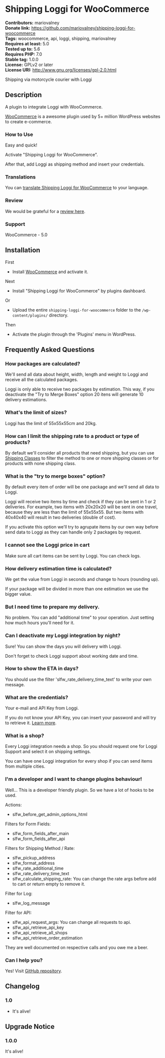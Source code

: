 # Shipping Loggi for WooCommerce #
**Contributors:** mariovalney  
**Donate link:** https://github.com/mariovalney/shipping-loggi-for-woocommerce  
**Tags:** woocommerce, api, loggi, shipping, mariovalney  
**Requires at least:** 5.0  
**Tested up to:** 5.6  
**Requires PHP:** 7.0  
**Stable tag:** 1.0.0  
**License:** GPLv2 or later  
**License URI:** http://www.gnu.org/licenses/gpl-2.0.html  

Shipping via motorcycle courier with Loggi

## Description ##

A plugin to integrate Loggi with WooCommerce.

[WooCommerce](https://wordpress.org/plugins/woocommerce/ "Install it first, of course") is a awesome plugin used by 5+ million WordPress websites to create e-commerce.

### How to Use ###

Easy and quick!

Activate "Shipping Loggi for WooCommerce".

After that, add Loggi as shipping method and insert your credentials.

### Translations ###

You can [translate Shipping Loggi for WooCommerce](https://translate.wordpress.org/projects/wp-plugins/shipping-loggi-for-woocommerce) to your language.

### Review ###

We would be grateful for a [review here](https://wordpress.org/support/plugin/shipping-loggi-for-woocommerce/reviews/).

### Support ###

WooCommerce - 5.0

## Installation ##

First

* Install [WooCommerce](https://wordpress.org/plugins/woocommerce/) and activate it.

Next

* Install "Shipping Loggi for WooCommerce" by plugins dashboard.

Or

* Upload the entire `shipping-loggi-for-woocommerce` folder to the `/wp-content/plugins/` directory.

Then

* Activate the plugin through the 'Plugins' menu in WordPress.

## Frequently Asked Questions ##

### How packages are calculated? ###

We'll send all data about height, width, length and weight to Loggi and receive all the calculated packages.

Loggi is only able to receive two packages by estimation. This way, if you deactivate the "Try to Merge Boxes" option 20 itens will generate 10 delivery estimations.

### What's the limit of sizes? ###

Loggi has the limit of 55x55x55cm and 20kg.

### How can I limit the shipping rate to a product or type of products? ###

By default we'll consider all products that need shipping, but you can use [Shipping Classes](https://docs.woocommerce.com/document/product-shipping-classes) to filter the method to one or more shipping classes or for products with none shipping class.

### What is the "try to merge boxes" option? ###

By default every item of order will be one package and we'll send all data to Loggi.

Loggi will receive two items by time and check if they can be sent in 1 or 2 deliveries. For example, two items with 20x20x20 will be sent in one travel, because they are less than the limit of 55x55x55. But two items with 40x40x40 will result in two deliveries (double of cost).

If you activate this option we'll try to agrupate items by our own way before send data to Loggi as they can handle only 2 packages by request.

### I cannot see the Loggi price in cart ###

Make sure all cart items can be sent by Loggi. You can check logs.

### How delivery estimation time is calculated? ###

We get the value from Loggi in seconds and change to hours (rounding up).

If your package will be divided in more than one estimation we use the bigger value.

### But I need time to prepare my delivery. ###

No problem. You can add "additional time" to your operation. Just setting how much hours you'll need for it.

### Can I deactivate my Loggi integration by night? ###

Sure! You can show the days you will delivery with Loggi.

Don't forget to check Loggi support about working date and time.

### How to show the ETA in days? ###

You should use the filter 'slfw_rate_delivery_time_text' to write your own message.

### What are the credentials? ###

Your e-mail and API Key from Loggi.

If you do not know your API Key, you can insert your password and will try to retrieve it. [Learn more](https://docs.api.loggi.com/docs/obtendo-suas-credenciais).

### What is a shop? ###

Every Loggi integration needs a shop. So you should request one for Loggi Support and select it on shipping settings.

You can have one Loggi integration for every shop if you can send items from multiple cities.

### I'm a developer and I want to change plugins behaviour! ###

Well... This is a developer friendly plugin. So we have a lot of hooks to be used.

Actions:

* slfw_before_get_admin_options_html

Filters for Form Fields:

* slfw_form_fields_after_main
* slfw_form_fields_after_api

Filters for Shipping Method / Rate:

* slfw_pickup_address
* slfw_format_address
* slfw_rate_additional_time
* slfw_rate_delivery_time_text
* slfw_calculate_shipping_rate: You can change the rate args before add to cart or return empty to remove it.

Filter for Log:

* slfw_log_message

Filter for API:

* slfw_api_request_args: You can change all requests to api.
* slfw_api_retrieve_api_key
* slfw_api_retrieve_all_shops
* slfw_api_retrieve_order_estimation

They are well documented on respective calls and you owe me a beer.

### Can I help you? ###

Yes! Visit [GitHub repository](https://github.com/mariovalney/shipping-loggi-for-woocommerce).

## Changelog ##

### 1.0 ###

* It's alive!

## Upgrade Notice ##

### 1.0.0 ###

It's alive!
